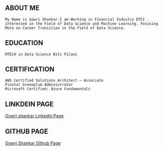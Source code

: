 ## ABOUT ME
```
My Name is Gowri Shankar.I am Working in Financial Industry DTCC .
interested in the Field of Data Science and Machine Learning. Focusing More on Career Transition in the Field of Data Science.
```
## EDUCATION 
```
MTECH in Data Science Bits Pilani
```
## CERTIFICATION
```
AWS Certified Solutions Architect – Associate
Pivotal Greenplum Administrator
Microsoft Certified: Azure Fundamentals
```
## LINKDEIN PAGE
[Gowri shankar Linkedin Page](https://www.linkedin.com/in/gowri-shankar-181263116/)
## GITHUB PAGE
[Gowri Shankar Github Page](https://github.com/shanphd)





 
